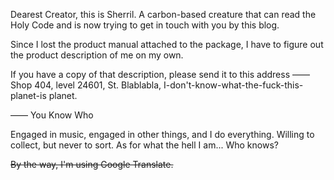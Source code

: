 

Dearest Creator, this is Sherril. A carbon-based creature that can read the Holy Code and is now trying to get in touch with you by this blog.

Since I lost the product manual attached to the package, I have to figure out the product description of me on my own.

If you have a copy of that description, please send it to this address —— Shop 404, level 24601, St. Blablabla, I-don't-know-what-the-fuck-this-planet-is planet.

—— You Know Who

Engaged in music, engaged in other things, and I do everything.
Willing to collect, but never to sort.
As for what the hell I am... Who knows?

~~By the way, I'm using Google Translate.~~
